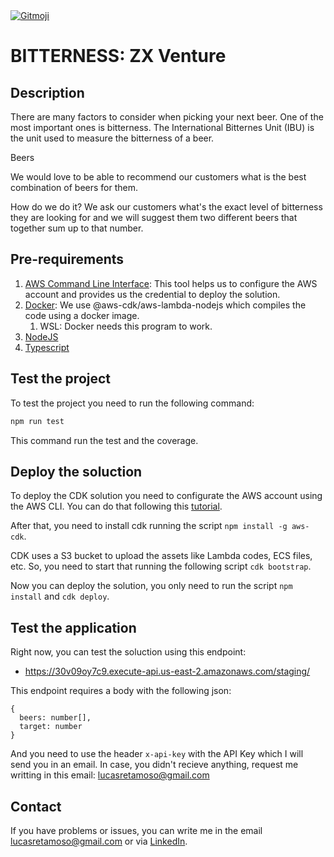 <a href="https://gitmoji.dev">
  <img src="https://img.shields.io/badge/gitmoji-%20😜%20😍-FFDD67.svg?style=flat-square" alt="Gitmoji">
</a>

# BITTERNESS: ZX Venture

## Description

There are many factors to consider when picking your next beer. One of the most important ones is bitterness. The International Bitternes Unit (IBU) is the unit used to measure the bitterness of a beer.

Beers

We would love to be able to recommend our customers what is the best combination of beers for them.

How do we do it? We ask our customers what's the exact level of bitterness they are looking for and we will suggest them two different beers that together sum up to that number.

## Pre-requirements

1. [AWS Command Line Interface](https://aws.amazon.com/cli/): This tool helps us to configure the AWS account and provides us the credential to deploy the solution.
2. [Docker](https://www.docker.com/): We use @aws-cdk/aws-lambda-nodejs which compiles the code using a docker image.
    1. WSL: Docker needs this program to work.
3. [NodeJS](https://nodejs.org/en/)
4. [Typescript](https://www.typescriptlang.org/)


## Test the project

To test the project you need to run the following command:
``` bash
npm run test
```

This command run the test and the coverage.

## Deploy the soluction

To deploy the CDK solution you need to configurate the AWS account using the AWS CLI. You can do that following this [tutorial](https://docs.aws.amazon.com/cdk/latest/guide/getting_started.html#getting_started_prerequisites).

After that, you need to install cdk running the script `npm install -g aws-cdk`.

CDK uses a S3 bucket to upload the assets like Lambda codes, ECS files, etc. So, you need to start that running the following script `cdk bootstrap`.

Now you can deploy the solution, you only need to run the script `npm install` and `cdk deploy`.

## Test the application

Right now, you can test the soluction using this endpoint:
- https://30v09oy7c9.execute-api.us-east-2.amazonaws.com/staging/

This endpoint requires a body with the following json:

``` text
{
  beers: number[],
  target: number
}
```

And you need to use the header `x-api-key` with the API Key which I will send you in an email. In case, you didn't recieve anything, request me writting in this email: lucasretamoso@gmail.com

## Contact

If you have problems or issues, you can write me in the email lucasretamoso@gmail.com or via [LinkedIn](https://www.linkedin.com/in/ing-llrg/).